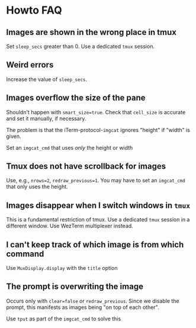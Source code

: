 # Howto FAQ

## Images are shown in the wrong place in tmux

Set `sleep_secs` greater than 0. Use a dedicated `tmux` session.

## Weird errors

Increase the value of `sleep_secs`.

## Images overflow the size of the pane

Shouldn't happen with `smart_size=true`. Check that `cell_size` is accurate and set it manually, if necessary.

The problem is that the iTerm-protocol-`imgcat` ignores "height" if "width" is given.

Set an `imgcat_cmd` that uses *only* the height or width

## Tmux does not have scrollback for images

Use, e.g., `nrows=2`, `redraw_previous=1`. You may have to set an `imgcat_cmd` that only uses the height.

## Images disappear when I switch windows in `tmux`

This is a fundamental restriction of tmux. Use a dedicated `tmux` session in a different window. Use WezTerm multiplexer instead.

## I can't keep track of which image is from which command

Use `MuxDisplay.display` with the `title` option

## The prompt is overwriting the image

Occurs only with `clear=false` or `redraw_previous`. Since we disable the prompt, this manifests as images being "on top of each other".

Use `tput` as part of the `imgcat_cmd` to solve this
